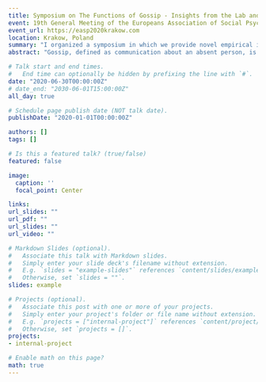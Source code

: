 ```yaml
---
title: Symposium on The Functions of Gossip - Insights from the Lab and the Field [CANCELLED]
event: 19th General Meeting of the Europeans Association of Social Psychology (EASP)
event_url: https://easp2020krakow.com
location: Krakow, Poland
summary: "I organized a symposium in which we provide novel empirical insights from the lab and the field into the functions of gossip. We would present 4 talks and discussant, among which my work on how senders of gossip strategically share information to impact how receivers of gossip behave towards targets of gossip."
abstract: "Gossip, defined as communication about an absent person, is often characterized as useless or bad. Yet, emerging theorizing suggests that gossip may serve key functions in human society, such as enabling large-scale cooperation. In this symposium, we use novel insights from the lab and the field to shed light on the functions of gossip. Annika Nieper tackles the question of whether gossip deters lying in a die rolling task. Behavioral data show people lie less when others can gossip about their behavior, whereas being merely observed does not. Moving beyond the lab, Catherine Molho and Terence Dores Cruz focus on everyday gossip and examine when people engage in gossip and how gossip is used to influence receiver behavior, respectively. Results show engaging in gossip is context-dependent. People tend to gossip in response to norm violations, when experiencing anger and disgust, and when retaliation costs are large. Everyday gossip is strategically used to shape receiver’s behavior towards targets – positively and negatively – and elicits less costly strategies when target retaliation is riskier. Kim Peters then shows gossip does not have to be reliable to increase cooperation. Lab data reveal that while gossip frequently contains lies, this does not harm trust and lies can even serve to enhance welfare. Francesca Giardini will connect all talks, based on which we propose gossip could function to effectively respond to norm violations and support reputation-based reciprocity."

# Talk start and end times.
#   End time can optionally be hidden by prefixing the line with `#`.
date: "2020-06-30T00:00:00Z"
# date_end: "2030-06-01T15:00:00Z"
all_day: true

# Schedule page publish date (NOT talk date).
publishDate: "2020-01-01T00:00:00Z"

authors: []
tags: []

# Is this a featured talk? (true/false)
featured: false

image:
  caption: ''
  focal_point: Center

links:
url_slides: ""
url_pdf: ""
url_slides: ""
url_video: ""

# Markdown Slides (optional).
#   Associate this talk with Markdown slides.
#   Simply enter your slide deck's filename without extension.
#   E.g. `slides = "example-slides"` references `content/slides/example-slides.md`.
#   Otherwise, set `slides = ""`.
slides: example

# Projects (optional).
#   Associate this post with one or more of your projects.
#   Simply enter your project's folder or file name without extension.
#   E.g. `projects = ["internal-project"]` references `content/project/deep-learning/index.md`.
#   Otherwise, set `projects = []`.
projects:
- internal-project

# Enable math on this page?
math: true
---
```

